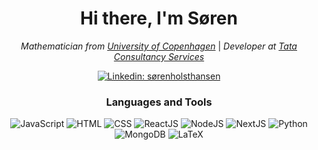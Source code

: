 <div align="center">
<h1> Hi there, I'm Søren</h1>

<p><em>Mathematician from <a href="https://www.ku.dk/english/">University of Copenhagen</a></em> | <em>Developer at <a href="https://www.tcs.com/">Tata Consultancy Services</a></em></p>


[![Linkedin: sørenholsthansen](https://img.shields.io/badge/-Søren_Holst_Hansen-blue?style=for-the-badge&logo=Linkedin&logoColor=white&link=https://www.linkedin.com/in/søren-holst-hansen/)](https://www.linkedin.com/in/søren-holst-hansen/)
<!--
[![GitHub Soren Holst Hansen](https://img.shields.io/github/followers/SorenHolstHansen?label=follow&style=social)](https://github.com/SorenHolstHansen)
-->

<h3>Languages and Tools</h3>

<img src="https://img.shields.io/badge/JavaScript-F7DF1E?style=for-the-badge&logo=JavaScript&logoColor=white" alt="JavaScript">
<img src="https://img.shields.io/badge/HTML-E34F26?style=for-the-badge&logo=HTML5&logoColor=white" alt="HTML">
<img src="https://img.shields.io/badge/CSS-1572B6?style=for-the-badge&logo=CSS3&logoColor=white" alt="CSS">
<img src="https://img.shields.io/badge/React-61DAFB?style=for-the-badge&logo=React&logoColor=white" alt="ReactJS">
<img src="https://img.shields.io/badge/Node.js-339933?style=for-the-badge&logo=Node.js&logoColor=white" alt="NodeJS">
<img src="https://img.shields.io/badge/Next.js-000?style=for-the-badge&logo=Next.js&logoColor=white" alt="NextJS">
<img src="https://img.shields.io/badge/Python-3776AB?style=for-the-badge&logo=Python&logoColor=white" alt="Python">
<img src="https://img.shields.io/badge/MondoDB-47A248?style=for-the-badge&logo=MongoDB&logoColor=white" alt="MongoDB">
<img src="https://img.shields.io/badge/LaTeX-008080?style=for-the-badge&logo=LaTeX&logoColor=white" alt="LaTeX">

</div>
<!--
**SorenHolstHansen/SorenHolstHansen** is a ✨ _special_ ✨ repository because its `README.md` (this file) appears on your GitHub profile.

Here are some ideas to get you started:

- 🔭 I’m currently working on ...
- 🌱 I’m currently learning ...
- 👯 I’m looking to collaborate on ...
- 🤔 I’m looking for help with ...
- 💬 Ask me about ...
- 📫 How to reach me: ...
- 😄 Pronouns: ...
- ⚡ Fun fact: ...
-->


